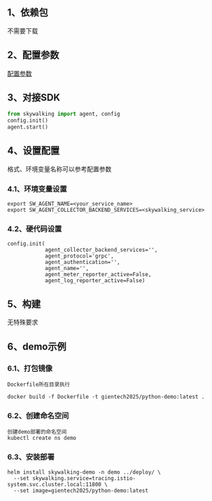 ## 1、依赖包

不需要下载

## 2、配置参数

[配置参数](https://github.com/apache/skywalking-python/blob/master/docs/en/setup/Configuration.md)

## 3、对接SDK
```python
from skywalking import agent, config
config.init()
agent.start()
```

## 4、设置配置
格式、环境变量名称可以参考配置参数
### 4.1、环境变量设置
```shell
export SW_AGENT_NAME=<your_service_name>
export SW_AGENT_COLLECTOR_BACKEND_SERVICES=<skywalking_service>
```

### 4.2、硬代码设置
```
config.init(
            agent_collector_backend_services='',
            agent_protocol='grpc',
            agent_authentication='',
            agent_name='',
            agent_meter_reporter_active=False,
            agent_log_reporter_active=False)
```
## 5、构建

无特殊要求
## 6、demo示例

### 6.1、打包镜像
```
Dockerfile所在目录执行

docker build -f Dockerfile -t gientech2025/python-demo:latest .
```
### 6.2、创建命名空间
```
创建demo部署的命名空间
kubectl create ns demo
```
### 6.3、安装部署
```
helm install skywalking-demo -n demo ../deploy/ \
  --set skywalking.service=tracing.istio-system.svc.cluster.local:11800 \
  --set image=gientech2025/python-demo:latest
```
